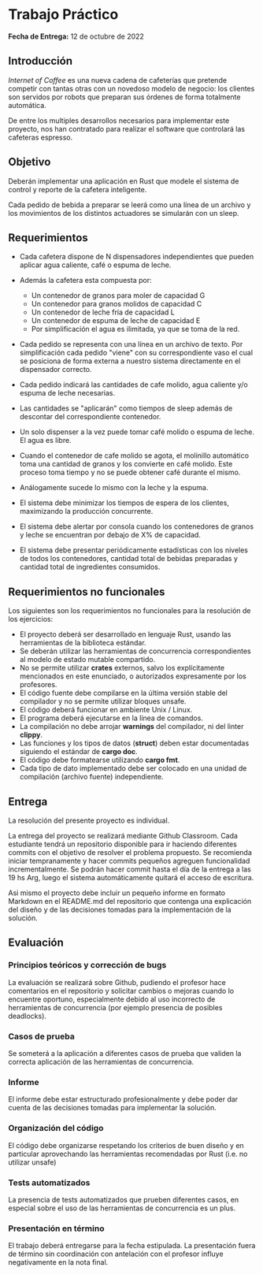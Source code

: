 # Trabajo Práctico

**Fecha de Entrega:** 12 de octubre de 2022

## Introducción

<em>Internet of Coffee</em> es una nueva cadena de cafeterías que pretende competir con tantas otras con un novedoso 
modelo de negocio: los clientes son servidos por robots que preparan sus órdenes de forma totalmente automática.

De entre los multiples desarrollos necesarios para implementar este proyecto, nos han contratado para realizar el software
que controlará las cafeteras espresso.

## Objetivo

Deberán implementar una aplicación en Rust que modele el sistema de control y reporte de la cafetera inteligente. 

Cada pedido de bebida a preparar se leerá como una línea de un archivo y los movimientos de los distintos actuadores se simularán con un sleep. 

## Requerimientos

- Cada cafetera dispone de N dispensadores independientes que pueden aplicar agua caliente, café o espuma de leche.

- Además la cafetera esta compuesta por:
  - Un contenedor de granos para moler de capacidad G
  - Un contenedor para granos molidos de capacidad C
  - Un contenedor de leche fría de capacidad L
  - Un contenedor de espuma de leche de capacidad E
  - Por simplificación el agua es ilimitada, ya que se toma de la red.

- Cada pedido se representa con una línea en un archivo de texto. Por simplificación cada pedido "viene" con su 
  correspondiente vaso el cual se posiciona de forma externa a nuestro sistema directamente en el dispensador correcto.

- Cada pedido indicará las cantidades de cafe molido, agua caliente y/o espuma de leche necesarias.

- Las cantidades se "aplicarán" como tiempos de sleep además de descontar del correspondiente contenedor.

- Un solo dispenser a la vez puede tomar café molido o espuma de leche. El agua es libre.

- Cuando el contenedor de cafe molido se agota, el molinillo automático toma una cantidad de granos y los convierte en café molido. Este proceso toma tiempo y no se puede obtener café durante el mismo.
 
- Análogamente sucede lo mismo con la leche y la espuma. 

- El sistema debe minimizar los tiempos de espera de los clientes, maximizando la producción concurrente. 

- El sistema debe alertar por consola cuando los contenedores de granos y leche se encuentran por debajo de X% de capacidad.

- El sistema debe presentar periódicamente estadísticas con los niveles de todos los contenedores, cantidad total de bebidas preparadas y cantidad total de ingredientes consumidos.


## Requerimientos no funcionales

Los siguientes son los requerimientos no funcionales para la resolución de los ejercicios:

- El proyecto deberá ser desarrollado en lenguaje Rust, usando las herramientas de la biblioteca estándar.
- Se deberán utilizar las herramientas de concurrencia correspondientes al modelo de estado mutable compartido.
- No se permite utilizar **crates** externos, salvo los explícitamente mencionados en este enunciado, o autorizados expresamente por los profesores.
- El código fuente debe compilarse en la última versión stable del compilador y no se permite utilizar bloques unsafe.
- El código deberá funcionar en ambiente Unix / Linux.
- El programa deberá ejecutarse en la línea de comandos.
- La compilación no debe arrojar **warnings** del compilador, ni del linter **clippy**.
- Las funciones y los tipos de datos (**struct**) deben estar documentadas siguiendo el estándar de **cargo doc**.
- El código debe formatearse utilizando **cargo fmt**.
- Cada tipo de dato implementado debe ser colocado en una unidad de compilación (archivo fuente) independiente.

## Entrega

La resolución del presente proyecto es individual.

La entrega del proyecto se realizará mediante Github Classroom. Cada estudiante tendrá un repositorio disponible para 
ir haciendo diferentes commits con el objetivo de resolver el problema propuesto. Se recomienda iniciar tempranamente y
hacer commits pequeños agreguen funcionalidad incrementalmente.
Se podrán hacer commit hasta el día de la entrega a las 19 hs Arg, luego el sistema automáticamente quitará el acceso
de escritura.

Asi mismo el proyecto debe incluir un pequeño informe en formato Markdown en el README.md del repositorio que contenga una 
explicación del diseño y de las decisiones tomadas para la implementación de la solución.

## Evaluación

### Principios teóricos y corrección de bugs

La evaluación se realizará sobre Github, pudiendo el profesor hace comentarios en el repositorio y solicitar cambios
o mejoras cuando lo encuentre oportuno, especialmente debido al uso incorrecto de herramientas de concurrencia (por ejemplo presencia de posibles deadlocks).

### Casos de prueba

Se someterá a la aplicación a diferentes casos de prueba que validen la correcta aplicación de las herramientas de concurrencia.

### Informe

El informe debe estar estructurado profesionalmente y debe poder dar cuenta de las decisiones tomadas para implementar la solución.

### Organización del código

El código debe organizarse respetando los criterios de buen diseño y en particular aprovechando las herramientas recomendadas por Rust (i.e. no utilizar unsafe)

### Tests automatizados

La presencia de tests automatizados que prueben diferentes casos, en especial sobre el uso de las herramientas de concurrencia es un plus.

### Presentación en término

El trabajo deberá entregarse para la fecha estipulada. La presentación fuera de término sin coordinación con antelación con el profesor influye negativamente en la nota final.
